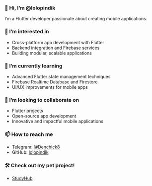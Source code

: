 ### 👋 Hi, I’m @lolopindik 
I’m a Flutter developer passionate about creating mobile applications.

### 👀 I’m interested in
- Cross-platform app development with Flutter
- Backend integration and Firebase services
- Building modular, scalable applications

### 🌱 I’m currently learning
- Advanced Flutter state management techniques
- Firebase Realtime Database and Firestore
- UI/UX improvements for mobile apps

### 💞️ I’m looking to collaborate on
- Flutter projects
- Open-source app development
- Innovative and impactful mobile applications

### 📫 How to reach me
- Telegram: [@Denchick8](https://t.me/Denchick8)
- GitHub: [lolopindik](https://github.com/lolopindik)

### 🛠 Check out my pet project!
- [StudyHub](https://github.com/lolopindik/StudyHub)
